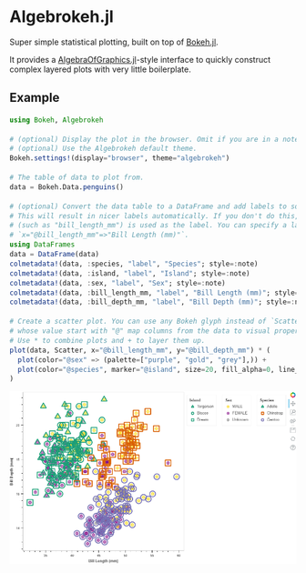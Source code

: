 # Algebrokeh.jl

Super simple statistical plotting, built on top of [Bokeh.jl](https://github.com/cjdoris/Bokeh.jl).

It provides a [AlgebraOfGraphics.jl](https://github.com/MakieOrg/AlgebraOfGraphics.jl)-style
interface to quickly construct complex layered plots with very little boilerplate.

## Example

```julia
using Bokeh, Algebrokeh

# (optional) Display the plot in the browser. Omit if you are in a notebook.
# (optional) Use the Algebrokeh default theme.
Bokeh.settings!(display="browser", theme="algebrokeh")

# The table of data to plot from.
data = Bokeh.Data.penguins()

# (optional) Convert the data table to a DataFrame and add labels to some of its columns.
# This will result in nicer labels automatically. If you don't do this, the field name
# (such as "bill_length_mm") is used as the label. You can specify a label in the plot with
# `x="@bill_length_mm"=>"Bill Length (mm)"`.
using DataFrames
data = DataFrame(data)
colmetadata!(data, :species, "label", "Species"; style=:note)
colmetadata!(data, :island, "label", "Island"; style=:note)
colmetadata!(data, :sex, "label", "Sex"; style=:note)
colmetadata!(data, :bill_length_mm, "label", "Bill Length (mm)"; style=:note)
colmetadata!(data, :bill_depth_mm, "label", "Bill Depth (mm)"; style=:note)

# Create a scatter plot. You can use any Bokeh glyph instead of `Scatter`. Named arguments
# whose value start with "@" map columns from the data to visual properties on the glyph.
# Use * to combine plots and + to layer them up.
plot(data, Scatter, x="@bill_length_mm", y="@bill_depth_mm") * (
  plot(color="@sex" => (palette=["purple", "gold", "grey"],)) +
  plot(color="@species", marker="@island", size=20, fill_alpha=0, line_width=3)
)
```

![Example plot](https://raw.githubusercontent.com/cjdoris/Bokeh.jl/main/Algebrokeh/example.png)
